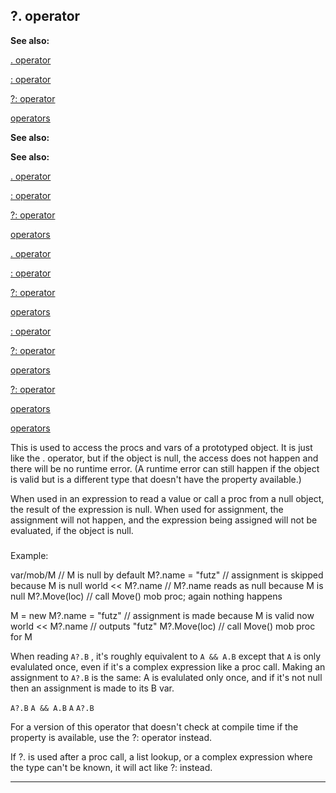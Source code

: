 

 ?. operator
-------------




**See also:** 


[. operator](#/operator/%2e) 

[: operator](#/operator/:) 

[?: operator](#/operator/%3f:) 

[operators](#/operator) 






**See also:** 

**See also:**

[. operator](#/operator/%2e) 

[: operator](#/operator/:) 

[?: operator](#/operator/%3f:) 

[operators](#/operator) 




[. operator](#/operator/%2e)

[: operator](#/operator/:) 

[?: operator](#/operator/%3f:) 

[operators](#/operator) 



[: operator](#/operator/:)

[?: operator](#/operator/%3f:) 

[operators](#/operator) 


[?: operator](#/operator/%3f:)

[operators](#/operator) 

[operators](#/operator)

 This is used to access the procs and vars of a prototyped object. It is
just like the . operator, but if the object is null, the access does not
happen and there will be no runtime error. (A runtime error can still happen
if the object is valid but is a different type that doesn't have the property
available.)




 When used in an expression to read a value or call a proc from a null
object, the result of the expression is null. When used for assignment,
the assignment will not happen, and the expression being assigned will not be
evaluated, if the object is null.



### 
 Example:



 var/mob/M // M is null by default
M?.name = "futz" // assignment is skipped because M is null
world << M?.name // M?.name reads as null because M is null
M?.Move(loc) // call Move() mob proc; again nothing happens

M = new
M?.name = "futz" // assignment is made because M is valid now
world << M?.name // outputs "futz"
M?.Move(loc) // call Move() mob proc for M


 When reading
 `A?.B` 
 , it's roughly equivalent to
 `A && A.B` 
 except that
 `A` 
 is only evalulated once, even if it's a complex
expression like a proc call. Making an assignment to
 `A?.B` 
 is
the same: A is evalulated only once, and if it's not null then an assignment
is made to its B var.



`A?.B`
`A && A.B`
`A`
`A?.B`

 For a version of this operator that doesn't check at compile time if the
property is available, use the ?: operator instead.




 If ?. is used after a proc call, a list lookup, or a complex expression
where the type can't be known, it will act like ?: instead.





---


